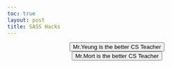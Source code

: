 ```yaml
---
toc: true
layout: post
title: SASS Hacks
---
```

<style>
@mixin button-styles($color, $font-size) {
  font-size: $font-size;
  padding: 20px 40px;
  color: white;
  text-shadow: 1px 1px 1px rgba(0, 0, 0, 0.4);
  border: none;
  border-radius: 20px;
  cursor: pointer;
  background-color: $color;
  transition: all 0.2s ease-in-out;
}

.primary-button {
  @include button-styles(#007bff, 1.5em);
  &:hover {
    transform: scale(1.1);
  }
}

.secondary-button {
  @include button-styles(#6c757d, 1.2em);
  &:hover {
    transform: scale(1.1);
  }
}

</style>

<div>
  <center><button class="primary-button">Mr.Yeung is the better CS Teacher</button></center>
</div>
<div>
  <center><button class="secondary-button">Mr.Mort is the better CS Teacher</button></center>
</div>
